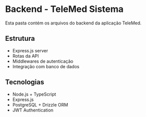 # Backend - TeleMed Sistema

Esta pasta contém os arquivos do backend da aplicação TeleMed.

## Estrutura
- Express.js server
- Rotas da API
- Middlewares de autenticação
- Integração com banco de dados

## Tecnologias
- Node.js + TypeScript
- Express.js
- PostgreSQL + Drizzle ORM
- JWT Authentication